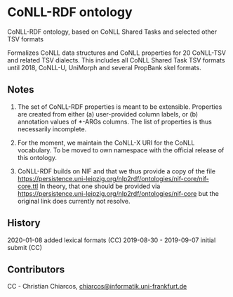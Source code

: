 
# CoNLL-RDF ontology 
CoNLL-RDF ontology, based on CoNLL Shared Tasks and selected other TSV formats

Formalizes CoNLL data structures and CoNLL properties for 20 CoNLL-TSV and related TSV dialects. This includes all CoNLL Shared Task TSV formats until 2018, CoNLL-U, UniMorph and several PropBank skel formats.


## Notes

1) The set of CoNLL-RDF properties is meant to be extensible. Properties are created from either (a) user-provided column labels, or (b) annotation values of *-ARGs columns. 
   The list of properties is thus necessarily incomplete. 

2) For the moment, we maintain the CoNLL-X URI for the CoNLL vocabulary. To be moved to own namespace with the official release of this ontology.

3) CoNLL-RDF builds on NIF and that we thus provide a copy of the file
https://persistence.uni-leipzig.org/nlp2rdf/ontologies/nif-core/nif-core.ttl
In theory, that one should be provided via 
https://persistence.uni-leipzig.org/nlp2rdf/ontologies/nif-core
but the original link does currently not resolve.

## History
2020-01-08 added lexical formats (CC)
2019-08-30 - 2019-09-07 initial submit (CC)

## Contributors
CC - Christian Chiarcos, chiarcos@informatik.uni-frankfurt.de
